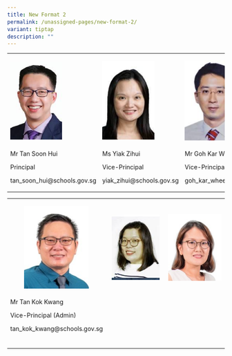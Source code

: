 ```yaml
---
title: New Format 2
permalink: /unassigned-pages/new-format-2/
variant: tiptap
description: ""
---
```

<table><tbody><tr><td rowspan="1" colspan="1"><p></p><div class="isomer-image-wrapper"><img style="width: 60%;" height="auto" width="100%" alt="" src="/images/School_Leaders/tan_soon_hui_small1.jpg"></div></td><td rowspan="1" colspan="1"><p></p><div class="isomer-image-wrapper"><img style="width: 68%;" height="auto" width="100%" alt="" src="/images/School_Leaders/vanessa_cheng2.jpg"></div></td><td rowspan="1" colspan="1"><p></p><div class="isomer-image-wrapper"><img style="width: 65%;" height="auto" width="100%" alt="" src="/images/School_Leaders/goh_kar_whee.jpg"></div></td></tr><tr><td rowspan="1" colspan="1"><p>Mr Tan Soon Hui</p><p>Principal</p><p>tan_soon_hui@schools.gov.sg</p><p></p></td><td rowspan="1" colspan="1"><p>Ms Yiak Zihui</p><p>Vice-Principal</p><p>yiak_zihui@schools.gov.sg</p></td><td rowspan="1" colspan="1"><p>Mr Goh Kar Whee</p><p>Vice-Principal</p><p>goh_kar_whee@schools.gov.sg</p></td></tr></tbody></table><table><tbody><tr><th rowspan="1" colspan="1"><p></p><div class="isomer-image-wrapper"><img style="width: 70%;" height="auto" width="100%" alt="" src="/images/School_Leaders/Tan Kok Kwang.jpeg"></div></th><th rowspan="1" colspan="1"><p></p><div class="isomer-image-wrapper"><img style="width: 90%;" height="auto" width="100%" alt="" src="/images/Mother_Tongue/li_jiaying_1.jpg"></div></th><th rowspan="1" colspan="1"><p></p><div class="isomer-image-wrapper"><img style="width: 100%" height="auto" width="100%" alt="" src="/images/Mother_Tongue/siaw pey chin.jpeg"></div></th></tr><tr><td rowspan="1" colspan="1"><p>Mr Tan Kok Kwang</p><p>Vice-Principal (Admin)</p><p>tan_kok_kwang@schools.gov.sg</p></td><td rowspan="1" colspan="1"><p></p></td><td rowspan="1" colspan="1"><p></p></td></tr><tr><td rowspan="1" colspan="1"><p></p></td><td rowspan="1" colspan="1"><p></p></td><td rowspan="1" colspan="1"><p></p></td></tr></tbody></table><p></p>